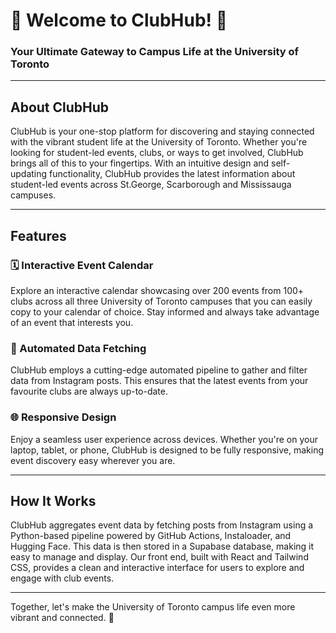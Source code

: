# 🌟 Welcome to ClubHub! 🎉

### Your Ultimate Gateway to Campus Life at the University of Toronto

---

## About ClubHub

ClubHub is your one-stop platform for discovering and staying connected with the vibrant student life at the University of Toronto. Whether you're looking for student-led events, clubs, or ways to get involved, ClubHub brings all of this to your fingertips. With an intuitive design and self-updating functionality, ClubHub provides the latest information about student-led events across St.George, Scarborough and Mississauga campuses.

---

## Features

### 🗓️ Interactive Event Calendar
Explore an interactive calendar showcasing over 200 events from 100+ clubs across all three University of Toronto campuses that you can easily copy to your calendar of choice. Stay informed and always take advantage of an event that interests you.

### 🤖 Automated Data Fetching
ClubHub employs a cutting-edge automated pipeline to gather and filter data from Instagram posts. This ensures that the latest events from your favourite clubs are always up-to-date.

### 🌐 Responsive Design
Enjoy a seamless user experience across devices. Whether you're on your laptop, tablet, or phone, ClubHub is designed to be fully responsive, making event discovery easy wherever you are.

---

## How It Works

ClubHub aggregates event data by fetching posts from Instagram using a Python-based pipeline powered by GitHub Actions, Instaloader, and Hugging Face. This data is then stored in a Supabase database, making it easy to manage and display. Our front end, built with React and Tailwind CSS, provides a clean and interactive interface for users to explore and engage with club events.

---

Together, let's make the University of Toronto campus life even more vibrant and connected. 💙

